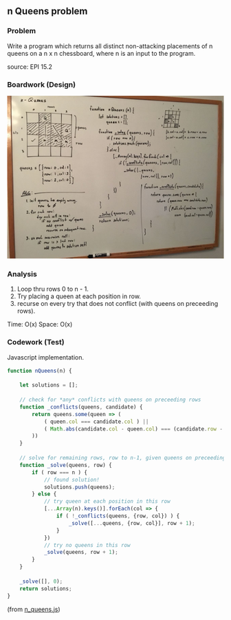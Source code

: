 ## n Queens problem

### Problem

Write a program which returns all distinct non-attacking placements 
of n queens on a n x n chessboard, where n is an input to the program.

source: EPI 15.2

### Boardwork (Design)

![](../../images/n_queens.jpg)

### Analysis

1. Loop thru rows 0 to n - 1.
2. Try placing a queen at each position in row. 
3. recurse on every try that does not conflict (with queens on preceeding rows).

Time: O(x)
Space: O(x)

### Codework (Test)

Javascript implementation.

```javascript
function nQueens(n) {

    let solutions = [];

    // check for *any* conflicts with queens on preceeding rows
    function _conflicts(queens, candidate) {
        return queens.some(queen => (
            ( queen.col === candidate.col ) || 
            ( Math.abs(candidate.col - queen.col) === (candidate.row - queen.row) )
        ))
    }

    // solve for remaining rows, row to n-1, given queens on preceeding rows.
    function _solve(queens, row) {
        if ( row === n ) {
            // found solution!
            solutions.push(queens);
        } else {
            // try queen at each position in this row
            [...Array(n).keys()].forEach(col => {
                if ( !_conflicts(queens, {row, col}) ) {
                    _solve([...queens, {row, col}], row + 1);
                } 
            })
            // try no queens in this row
            _solve(queens, row + 1);
        }
    }

    _solve([], 0);
    return solutions;
}
```
(from [n_queens.js](../../javascript/recursion_and_dynamic/n_queens.js))